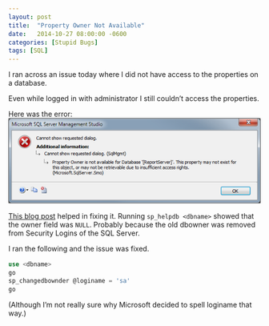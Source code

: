 ```yaml
---
layout: post
title:  "Property Owner Not Available"
date:   2014-10-27 08:00:00 -0600
categories: [Stupid Bugs]
tags: [SQL]
---
```


I ran across an issue today where I did not have access to the properties on a database.

Even while logged in with administrator I still couldn’t access the properties.

Here was the error: ![Property Owner Not Available](/assets/2014/10/property-owner-not-available.png)

[This blog post](http://blogs.msdn.com/b/suhde/archive/2009/04/05/property-owner-is-not-available-for-database-dbname.aspx) helped in fixing it. Running `sp_helpdb <dbname>` showed that the owner field was `NULL`. Probably because the old dbowner was removed from Security Logins of the SQL Server.

I ran the following and the issue was fixed.

```sql
use <dbname>
go
sp_changedbownder @loginame = 'sa'
go
```

(Although I’m not really sure why Microsoft decided to spell loginame that way.)
